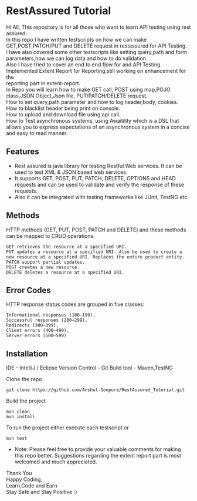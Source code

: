 # RestAssured Tutorial
Hi All,
This repository is for all those who want to learn API testing using rest assured.\
In this repo I have written testscripts on how we can make GET,POST,PATCH/PUT and DELETE request in restassured for API Testing.\
I have also covered some other testscripts like setting query,path and form parameters,how we can log data and how to do validation.\
Also I have tried to cover an end to end flow for and API Testing.\
Implemented Extent Report for Reporting,still working on enhancement for the\
reporting part in extent-report.\
In Repo you will learn how to make GET call, POST using map,POJO class,JSON Object,Json file, PUT/PATCH/DELETE request.\
How to set query,path parameter and how to log header,body, cookies.\
How to blacklist header being print on console.\
How to upload and download file using api call.\
How to Test asynchronous systems, using Awaitility which is a DSL that\
allows you to express expectations of an asynchronous system in a concise and easy to read manner.

## Features
- Rest assured is java library for testing Restful Web services. It can be used to test XML & JSON based web services. 
- It supports GET, POST, PUT, PATCH, DELETE, OPTIONS and HEAD requests and can be used to validate and verify the response of these requests. 
- Also it can be integrated with testing frameworks like JUnit, TestNG etc.

## Methods

HTTP methods (GET, PUT, POST, PATCH and DELETE) and these methods can be mapped to CRUD operations.

    GET retrieves the resource at a specified URI.
    PUT updates a resource at a specified URI. Also be used to create a new resource at a specified URI. Replaces the entire product entity.
    PATCH support partial updates.
    POST creates a new resource.
    DELETE deletes a resource at a specified URI.

## Error Codes
HTTP response status codes are grouped in five classes:

    Informational responses (100–199),
    Successful responses (200–299),
    Redirects (300–399),
    Client errors (400–499),
    Server errors (500–599)


## Installation
IDE - IntelliJ / Eclipse
Version Control - Git
Build tool - Maven,TestNG

Clone the repo
```
git clone https://github.com/Anshul-Sonpure/RestAssured_Tutorial.git
```
Build the project
```
mvn clean 
mvn install
```
To run the project either execute each testscript or
```
mvn test
```
- Note: Please feel free to provide your valuable comments for making this repo better.
Suggestions regarding the extent report part is most welcomed and much appreciated.

Thank You\
Happy Coding,\
Learn,Code and Earn\
Stay Safe and Stay Positive :)
